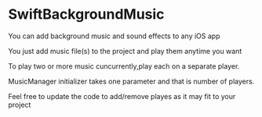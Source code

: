 # SwiftBackgroundMusic
You can add background music and sound effects to any iOS app

You just add music file(s) to the project and play them anytime you want

To play two or more music cuncurrently,play each on a separate player.

MusicManager initializer takes one parameter and that is number of players.

Feel free to update the code to add/remove playes as it may fit to your project
